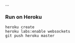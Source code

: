 ...

### Run on Heroku

    heroku create
    heroku labs:enable websockets
    git push heroku master
